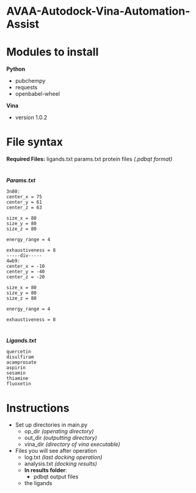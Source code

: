 
# AVAA-Autodock-Vina-Automation-Assist
# Modules to install
**Python**
- pubchempy
- requests
- openbabel-wheel

**Vina**
- version 1.0.2
# File syntax
**Required Files:**
ligands.txt
params.txt
protein files *(.pdbqt format)*
#
***Params.txt***

    3n80:
    center_x = 75
    center_y = 61
    center_z = 63
    
    size_x = 80
    size_y = 80
    size_z = 80
    
    energy_range = 4
    
    exhaustiveness = 8
    -----div-----
    4wb9:
    center_x = -10
    center_y = -40
    center_z = -20
    
    size_x = 80
    size_y = 80
    size_z = 80
    
    energy_range = 4
    
    exhaustiveness = 8
#
***Ligands.txt***

    quercetin
    disulfiram
    acamprosate
    aspirin
    sesamin
    thiamine
    fluoxetin
#
# Instructions
- Set up directories in main.py 
	- op_dir *(operating directory)*
	- out_dir *(outputting directory)*
	- vina_dir *(directory of vina executable)*
- Files you will see after operation
	- log.txt *(last docking operation)*
	- analysis.txt *(docking results)*
	- **In results folder**:
		- pdbqt output files
	- the ligands

